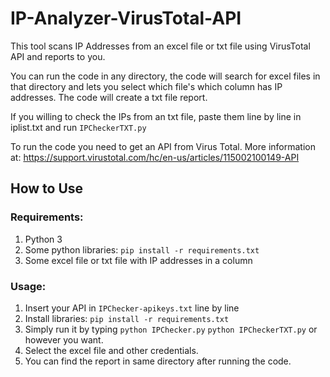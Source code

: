 # IP-Analyzer-VirusTotal-API

This tool scans IP Addresses from an excel file or txt file using VirusTotal API and reports to you.

You can run the code in any directory, the code will search for excel files in that directory and lets you select which file's which column has IP addresses.
The code will create a txt file report.

If you willing to check the IPs from an txt file, paste them line by line in iplist.txt and run ```IPCheckerTXT.py```

To run the code you need to get an API from Virus Total. More information at: https://support.virustotal.com/hc/en-us/articles/115002100149-API

## How to Use

### Requirements:
1. Python 3
2. Some python libraries: ```pip install -r requirements.txt```
3. Some excel file or txt file with IP addresses in a column

### Usage:
1. Insert your API in ```IPChecker-apikeys.txt``` line by line
2. Install libraries: ```pip install -r requirements.txt```
3. Simply run it by typing ```python IPChecker.py``` ```python IPCheckerTXT.py``` or however you want.
4. Select the excel file and other credentials.
5. You can find the report in same directory after running the code.
